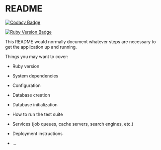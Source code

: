 # README

[![Codacy Badge](https://api.codacy.com/project/badge/Grade/f5bbe7fb52df413aa9f3135f861e88a7)](https://app.codacy.com/app/howlr-me/howlr-backend-api?utm_source=github.com&utm_medium=referral&utm_content=howlr-me/howlr-backend-api&utm_campaign=Badge_Grade_Settings)

[![Ruby Version Badge](https://www.ruby-lang.org/en/)](https://img.shields.io/badge/Ruby-v2.6.3-blue.svg)

This README would normally document whatever steps are necessary to get the
application up and running.

Things you may want to cover:

* Ruby version

* System dependencies

* Configuration

* Database creation

* Database initialization

* How to run the test suite

* Services (job queues, cache servers, search engines, etc.)

* Deployment instructions

* ...
